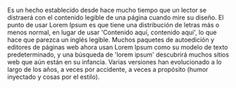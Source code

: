 Es un hecho establecido desde hace mucho tiempo que un lector se distraerá con el contenido legible de
una página cuando mire su diseño. El punto de usar Lorem Ipsum es que tiene una distribución de letras más
o menos normal, en lugar de usar 'Contenido aquí, contenido aquí', lo que hace que parezca un inglés legible.
Muchos paquetes de autoedición y editores de páginas web ahora usan Lorem Ipsum como su modelo
de texto predeterminado, y una búsqueda de 'lorem ipsum' descubrirá muchos sitios web que aún están en su
infancia. Varias versiones han evolucionado a lo largo de los años, a veces por accidente, a veces a
propósito (humor inyectado y cosas por el estilo).